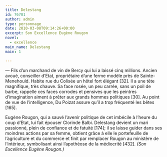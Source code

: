 ```yaml
---
title: Delestang
id: 76781
author: admin
type: personnage
date: 2010-03-08T09:14:26+00:00
excerpt: Son Excellence Eugène Rougon
novel:
  - excellence
main_name: Delestang
main: 1

---
```

— Fils d&rsquo;un marchand de vin de Bercy qui lui a laissé cinq millions. Ancien avoué, conseiller d&rsquo;Etat, propriétaire d&rsquo;une ferme modèle près de Sainte-Menehould. Habite rue du Colisée un hôtel fort élégant [32]. Il a une tête magnifique, très chauve. Sa face rosée, un peu carrée, sans un poil de barbe, rappelle ces faces corrodes et pensives que les peintres d&rsquo;imagination aiment à prêter aux grands hommes politiques [30]. Au point de vue de l&rsquo;intelligence, Du Poizat assure qu&rsquo;il a trop fréquenté les bêtes [165].

Eugène Rougon, qui a sauvé l&rsquo;avenir politique de cet imbécile à l&rsquo;heure du coup d&rsquo;Etat, lui fait épouser Clorinde Balbi. Delestang devient un mari passionné, plein de confiance et de fatuité [174]; il se laisse guider dans ses moindres actions par sa femme, obtient grâce à elle le portefeuille de l&rsquo;agriculture et du commerce et finit par remplacer Rougon au ministère de l&rsquo;intérieur, symbolisant ainsi l&rsquo;apothéose de la médiocrité [432]. _(Son Excellence Eugène Rougon.)_